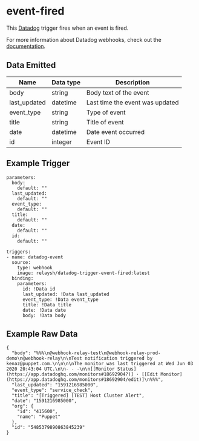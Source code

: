 # event-fired 

This [Datadog](https://datadog.com) trigger fires when an event is fired.

For more information about Datadog webhooks, check out the [documentation](https://docs.datadoghq.com/integrations/webhooks/).

## Data Emitted

| Name | Data type | Description |
|------|-----------|-------------|
| body | string | Body text of the event |
| last_updated | datetime | Last time the event was updated |
| event_type | string | Type of event |
| title | string | Title of event |
| date | datetime | Date event occurred |
| id | integer | Event ID |  

## Example Trigger

```
parameters:
  body:
    default: ""
  last_updated:
    default: ""
  event_type:
    default: ""
  title:
    default: ""
  date:
    default: ""
  id:
    default: ""

triggers:
- name: datadog-event
  source:
    type: webhook
    image: relaysh/datadog-trigger-event-fired:latest
  binding:
    parameters:
      id: !Data id
      last_updated: !Data last_updated
      event_type: !Data event_type
      title: !Data title
      date: !Data date
      body: !Data body
```

## Example Raw Data

```
{
  "body": "%%%\n@webhook-relay-test\n@webhook-relay-prod-demo\n@webhook-relay\n\nTest notification triggered by kenaz@puppet.com.\n\n\n\nThe monitor was last triggered at Wed Jun 03 2020 20:43:04 UTC.\n\n- - -\n\n[[Monitor Status](https://app.datadoghq.com/monitors#18692904?)] · [[Edit Monitor](https://app.datadoghq.com/monitors#18692904/edit)]\n%%%",
  "last_updated": "1591216985000",
  "event_type": "service_check",
  "title": "[Triggered] [TEST] Host Cluster Alert",
  "date": "1591216985000",
  "org": {
    "id": "415600",
    "name": "Puppet"
  },
  "id": "5485379890863845239"
}
```
